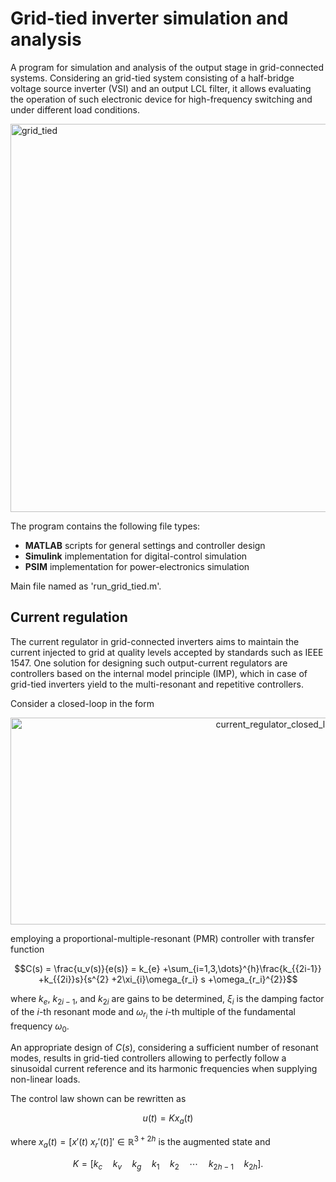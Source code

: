 # Grid-tied inverter simulation and analysis

A program for simulation and analysis of the output stage in grid-connected systems. Considering an grid-tied system consisting of a half-bridge voltage source inverter (VSI) and an output LCL filter, it allows evaluating the operation of such electronic device for high-frequency switching and under different load conditions.

<img width="1593" height="621" alt="grid_tied" src="https://github.com/user-attachments/assets/1dcca810-eb65-4bb0-ab22-f472c2f2aaa3" />

The program contains the following file types:
- **MATLAB** scripts for general settings and controller design
- **Simulink** implementation for digital-control simulation
- **PSIM** implementation for power-electronics simulation

Main file named as 'run_grid_tied.m'.

## Current regulation

The current regulator in grid-connected inverters aims to maintain the current injected to grid at quality levels accepted by standards such as IEEE 1547. One solution for designing such output-current regulators are controllers based on the internal model principle (IMP), which in case of grid-tied inverters yield to the multi-resonant and repetitive controllers.

Consider a closed-loop in the form

<div align="center">
<img width="841" height="331" alt="current_regulator_closed_loop" src="https://github.com/user-attachments/assets/291c27af-4425-4eb3-9891-3c01ce1f8387" />
</div>

employing a proportional-multiple-resonant (PMR) controller with transfer function

$$C(s) = \frac{u_v(s)}{e(s)} = k_{e} +\sum_{i=1,3,\dots}^{h}\frac{k_{{2i-1}} +k_{{2i}}s}{s^{2} +2\xi_{i}\omega_{r_i} s +\omega_{r_i}^{2}}$$

where $k_{e}$, $k_{{2i-1}}$, and $k_{{2i}}$ are gains to be determined, $\xi_{i}$ is the damping factor of the $i$-th resonant mode and $\omega_{r_i}$ the $i$-th multiple of the fundamental frequency $\omega_0$.

An appropriate design of $C(s)$, considering a sufficient number of resonant modes, results in grid-tied controllers allowing to perfectly follow a sinusoidal current reference and its harmonic frequencies when supplying non-linear loads.

The control law shown can be rewritten as

$$u(t) = Kx_{a}(t)$$

where $x_{a}(t) = [x'(t)\ x_{r}'(t)]' \in \mathbb{R}^{3+2h}$ is the augmented state and

$$K = [k_{c}\quad k_{v}\quad k_{g}\quad k_{1}\quad k_{2}\quad \cdots\quad k_{2h-1}\quad k_{2h}].$$
